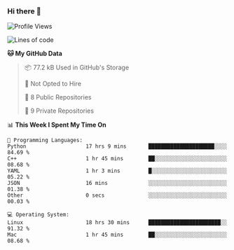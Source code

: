### Hi there 👋

<!--
**huayuan4396/huayuan4396** is a ✨ _special_ ✨ repository because its `README.md` (this file) appears on your GitHub profile.

Here are some ideas to get you started:

- 🔭 I’m currently working on ...
- 🌱 I’m currently learning ...
- 👯 I’m looking to collaborate on ...
- 🤔 I’m looking for help with ...
- 💬 Ask me about ...
- 📫 How to reach me: ...
- 😄 Pronouns: ...
- ⚡ Fun fact: ...
-->

<!--START_SECTION:waka-->
![Profile Views](http://img.shields.io/badge/Profile%20Views-19-blue)

![Lines of code](https://img.shields.io/badge/From%20Hello%20World%20I%27ve%20Written-5.7%20thousand%20lines%20of%20code-blue)

**🐱 My GitHub Data** 

> 📦 77.2 kB Used in GitHub's Storage 
 > 
> 🚫 Not Opted to Hire
 > 
> 📜 8 Public Repositories 
 > 
> 🔑 9 Private Repositories 
 > 
📊 **This Week I Spent My Time On** 

```text
💬 Programming Languages: 
Python                   17 hrs 9 mins       █████████████████████░░░░   84.69 % 
C++                      1 hr 45 mins        ██░░░░░░░░░░░░░░░░░░░░░░░   08.68 % 
YAML                     1 hr 3 mins         █░░░░░░░░░░░░░░░░░░░░░░░░   05.22 % 
JSON                     16 mins             ░░░░░░░░░░░░░░░░░░░░░░░░░   01.38 % 
Other                    0 secs              ░░░░░░░░░░░░░░░░░░░░░░░░░   00.03 % 

💻 Operating System: 
Linux                    18 hrs 30 mins      ███████████████████████░░   91.32 % 
Mac                      1 hr 45 mins        ██░░░░░░░░░░░░░░░░░░░░░░░   08.68 % 
```


<!--END_SECTION:waka-->
